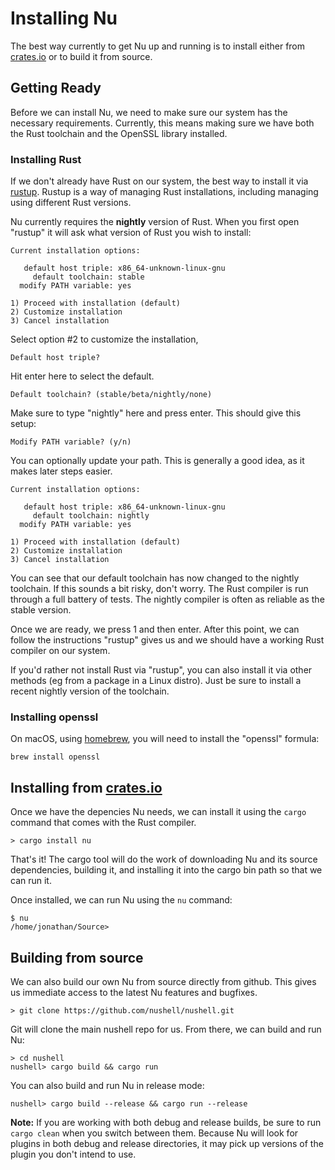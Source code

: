 # Installing Nu

The best way currently to get Nu up and running is to install either from [crates.io](https://crates.io) or to build it from source. 

## Getting Ready

Before we can install Nu, we need to make sure our system has the necessary requirements. Currently, this means making sure we have both the Rust toolchain and the OpenSSL library installed.

### Installing Rust

If we don't already have Rust on our system, the best way to install it via [rustup](https://rustup.rs/). Rustup is a way of managing Rust installations, including managing using different Rust versions. 

Nu currently requires the **nightly** version of Rust. When you first open "rustup" it will ask what version of Rust you wish to install:

```
Current installation options:

   default host triple: x86_64-unknown-linux-gnu
     default toolchain: stable
  modify PATH variable: yes

1) Proceed with installation (default)
2) Customize installation
3) Cancel installation
```

Select option #2 to customize the installation, 

```
Default host triple?
```

Hit enter here to select the default.

```
Default toolchain? (stable/beta/nightly/none)
```

Make sure to type "nightly" here and press enter. This should give this setup:

```
Modify PATH variable? (y/n)
```

You can optionally update your path. This is generally a good idea, as it makes later steps easier.


```
Current installation options:

   default host triple: x86_64-unknown-linux-gnu
     default toolchain: nightly
  modify PATH variable: yes

1) Proceed with installation (default)
2) Customize installation
3) Cancel installation
```

You can see that our default toolchain has now changed to the nightly toolchain. If this sounds a bit risky, don't worry. The Rust compiler is run through a full battery of tests. The nightly compiler is often as reliable as the stable version.

Once we are ready, we press 1 and then enter.  After this point, we can follow the instructions "rustup" gives us and we should have a working Rust compiler on our system.

If you'd rather not install Rust via "rustup", you can also install it via other methods (eg from a package in a Linux distro). Just be sure to install a recent nightly version of the toolchain.

### Installing openssl

On macOS, using [homebrew](https://brew.sh/), you will need to install the "openssl" formula:

```
brew install openssl
```

## Installing from [crates.io](https://crates.io)

Once we have the depencies Nu needs, we can install it using the `cargo` command that comes with the Rust compiler.

```
> cargo install nu
```

That's it!  The cargo tool will do the work of downloading Nu and its source dependencies, building it, and installing it into the cargo bin path so that we can run it.

Once installed, we can run Nu using the `nu` command:

```
$ nu
/home/jonathan/Source> 
```

## Building from source

We can also build our own Nu from source directly from github. This gives us immediate access to the latest Nu features and bugfixes.

```
> git clone https://github.com/nushell/nushell.git
```

Git will clone the main nushell repo for us. From there, we can build and run Nu:

```
> cd nushell
nushell> cargo build && cargo run
```

You can also build and run Nu in release mode:

```
nushell> cargo build --release && cargo run --release
```

**Note:** If you are working with both debug and release builds, be sure to run `cargo clean` when you switch between them. Because Nu will look for plugins in both debug and release directories, it may pick up versions of the plugin you don't intend to use.
